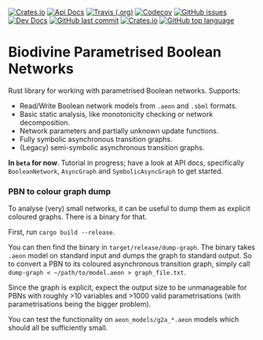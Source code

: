[![Crates.io](https://img.shields.io/crates/v/biodivine-lib-param-bn?style=flat-square)](https://crates.io/crates/biodivine-lib-param-bn)
[![Api Docs](https://img.shields.io/badge/docs-api-yellowgreen?style=flat-square)](https://docs.rs/biodivine-lib-param-bn/)
[![Travis (.org)](https://img.shields.io/travis/sybila/biodivine-lib-param-bn?style=flat-square)](https://travis-ci.org/sybila/biodivine-lib-param-bn)
[![Codecov](https://img.shields.io/codecov/c/github/sybila/biodivine-lib-param-bn?style=flat-square)](https://codecov.io/gh/sybila/biodivine-lib-param-bn)
[![GitHub issues](https://img.shields.io/github/issues/sybila/biodivine-lib-param-bn?style=flat-square)](https://github.com/sybila/biodivine-lib-param-bn/issues)
[![Dev Docs](https://img.shields.io/badge/docs-dev-orange?style=flat-square)](https://biodivine.fi.muni.cz/docs/<repository>/v0.1.0-beta.1/)
[![GitHub last commit](https://img.shields.io/github/last-commit/sybila/biodivine-lib-param-bn?style=flat-square)](https://github.com/sybila/biodivine-lib-param-bn/commits/master)
[![Crates.io](https://img.shields.io/crates/l/biodivine-lib-param-bn?style=flat-square)](https://github.com/sybila/<repository>/blob/master/LICENSE)
[![GitHub top language](https://img.shields.io/github/languages/top/sybila/biodivine-lib-param-bn?style=flat-square)](https://github.com/sybila/biodivine-lib-param-bn)

# Biodivine Parametrised Boolean Networks

Rust library for working with parametrised Boolean networks. Supports: 
 - Read/Write Boolean network models from `.aeon` and `.sbml` formats.
 - Basic static analysis, like monotonicity checking or network decomposition.
 - Network parameters and partially unknown update functions.
 - Fully symbolic asynchronous transition graphs.
 - (Legacy) semi-symbolic asynchronous transition graphs.

**In `beta` for now**. Tutorial in progress; have a look at API docs, 
specifically `BooleanNetwork`, `AsyncGraph` and `SymbolicAsyncGraph` to get started.

### PBN to colour graph dump

To analyse (very) small networks, it can be useful to 
dump them as explicit coloured graphs. There is a binary for that.

First, run `cargo build --release`.

You can then find the binary in `target/release/dump-graph`. 
The binary takes `.aeon` model on standard input and dumps
the graph to standard output. So to convert a PBN to its 
coloured asynchronous transition
graph, simply call `dump-graph < ~/path/to/model.aeon > graph_file.txt`.

Since the graph is explicit, expect the output size to be unmanageable
for PBNs with roughly >10 variables and >1000 valid parametrisations 
(with parametrisations being the bigger problem).

You can test the functionality on `aeon_models/g2a_*.aeon` models which
should all be sufficiently small.   